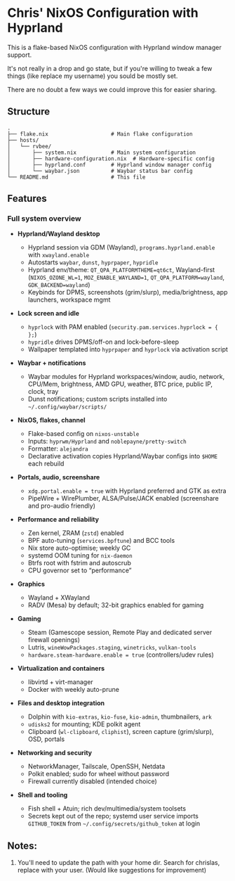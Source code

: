 # Chris' NixOS Configuration with Hyprland

This is a flake-based NixOS configuration with Hyprland window manager support.

It's not really in a drop and go state, but if you're willing to tweak a few things
 (like replace my username) you sould be mostly set.

There are no doubt a few ways we could improve this for easier sharing. 


## Structure

```
.
├── flake.nix                    # Main flake configuration
├── hosts/
│   └── rvbee/
│       ├── system.nix           # Main system configuration
│       ├── hardware-configuration.nix  # Hardware-specific config
│       ├── hyprland.conf        # Hyprland window manager config
│       └── waybar.json          # Waybar status bar config
└── README.md                    # This file
```

## Features

### Full system overview

- **Hyprland/Wayland desktop**
  - Hyprland session via GDM (Wayland), `programs.hyprland.enable` with `xwayland.enable`
  - Autostarts `waybar`, `dunst`, `hyprpaper`, `hypridle`
  - Hyprland env/theme: `QT_QPA_PLATFORMTHEME=qt6ct`, Wayland-first (`NIXOS_OZONE_WL=1`, `MOZ_ENABLE_WAYLAND=1`, `QT_QPA_PLATFORM=wayland`, `GDK_BACKEND=wayland`)
  - Keybinds for DPMS, screenshots (grim/slurp), media/brightness, app launchers, workspace mgmt

- **Lock screen and idle**
  - `hyprlock` with PAM enabled (`security.pam.services.hyprlock = { };`)
  - `hypridle` drives DPMS/off-on and lock-before-sleep
  - Wallpaper templated into `hyprpaper` and `hyprlock` via activation script

- **Waybar + notifications**
  - Waybar modules for Hyprland workspaces/window, audio, network, CPU/Mem, brightness, AMD GPU, weather, BTC price, public IP, clock, tray
  - Dunst notifications; custom scripts installed into `~/.config/waybar/scripts/`

- **NixOS, flakes, channel**
  - Flake-based config on `nixos-unstable`
  - Inputs: `hyprwm/Hyprland` and `noblepayne/pretty-switch`
  - Formatter: `alejandra`
  - Declarative activation copies Hyprland/Waybar configs into `$HOME` each rebuild

- **Portals, audio, screenshare**
  - `xdg.portal.enable = true` with Hyprland preferred and GTK as extra
  - PipeWire + WirePlumber, ALSA/Pulse/JACK enabled (screenshare and pro-audio friendly)

- **Performance and reliability**
  - Zen kernel, ZRAM (`zstd`) enabled
  - BPF auto-tuning (`services.bpftune`) and BCC tools
  - Nix store auto-optimise; weekly GC
  - systemd OOM tuning for `nix-daemon`
  - Btrfs root with fstrim and autoscrub
  - CPU governor set to “performance”

- **Graphics**
  - Wayland + XWayland
  - RADV (Mesa) by default; 32-bit graphics enabled for gaming

- **Gaming**
  - Steam (Gamescope session, Remote Play and dedicated server firewall openings)
  - Lutris, `wineWowPackages.staging`, `winetricks`, `vulkan-tools`
  - `hardware.steam-hardware.enable = true` (controllers/udev rules)

- **Virtualization and containers**
  - libvirtd + virt-manager
  - Docker with weekly auto-prune

- **Files and desktop integration**
  - Dolphin with `kio-extras`, `kio-fuse`, `kio-admin`, thumbnailers, `ark`
  - `udisks2` for mounting; KDE polkit agent
  - Clipboard (`wl-clipboard`, `cliphist`), screen capture (grim/slurp), OSD, portals

- **Networking and security**
  - NetworkManager, Tailscale, OpenSSH, Netdata
  - Polkit enabled; sudo for wheel without password
  - Firewall currently disabled (intended choice)

- **Shell and tooling**
  - Fish shell + Atuin; rich dev/multimedia/system toolsets
  - Secrets kept out of the repo; systemd user service imports `GITHUB_TOKEN` from `~/.config/secrets/github_token` at login

## Notes:

1. You'll need to update the path with your home dir. 
   Search for chrislas, replace with your user.
	(Would like suggestions for improvement)
